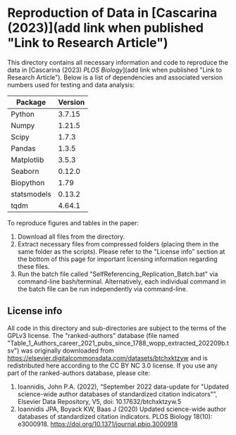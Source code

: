 # Reproduction of Data in [Cascarina (2023)](add link when published "Link to Research Article")

This directory contains all necessary information and code to reproduce the data in [Cascarina (2023) *PLOS Biology*](add link when published "Link to Research Article"). Below is a list of dependencies and associated version numbers used for testing and data analysis:

| Package | Version |
| ----------- | ----------- |
| Python | 3.7.15 | 
| Numpy | 1.21.5 |
| Scipy | 1.7.3 |
| Pandas | 1.3.5 |
| Matplotlib | 3.5.3 |
| Seaborn | 0.12.0 |
| Biopython | 1.79 |
| statsmodels | 0.13.2 |
| tqdm | 4.64.1 |

To reproduce figures and tables in the paper:
1. Download all files from the directory.
2. Extract necessary files from compressed folders (placing them in the same folder as the scripts). Please refer to the "License info" section at the bottom of this page for important licensing information regarding these files.
3. Run the batch file called "SelfReferencing_Replication_Batch.bat" via command-line bash/terminal. Alternatively, each individual command in the batch file can be run independently via command-line.

## License info
All code in this directory and sub-directories are subject to the terms of the GPLv3 license. The "ranked-authors" database (file named "Table_1_Authors_career_2021_pubs_since_1788_wopp_extracted_202209b.tsv") was originally downloaded from https://elsevier.digitalcommonsdata.com/datasets/btchxktzyw and is redistributed here according to the CC BY NC 3.0 license. If you use any part of the ranked-authors database, please cite:

1. Ioannidis, John P.A. (2022), “September 2022 data-update for "Updated science-wide author databases of standardized citation indicators"”, Elsevier Data Repository, V5, doi: 10.17632/btchxktzyw.5
2. Ioannidis JPA, Boyack KW, Baas J (2020) Updated science-wide author databases of standardized citation indicators. PLOS Biology 18(10): e3000918. https://doi.org/10.1371/journal.pbio.3000918
